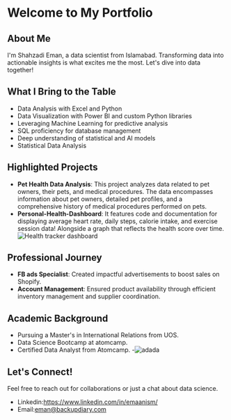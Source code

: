 # Welcome to My Portfolio

## About Me

I'm Shahzadi Eman, a data scientist from Islamabad. Transforming data into actionable insights is what excites me the most. Let's dive into data together!

## What I Bring to the Table

-  Data Analysis with Excel and Python
-  Data Visualization with Power BI and custom Python libraries
-  Leveraging Machine Learning for predictive analysis
-  SQL proficiency for database management
-  Deep understanding of statistical and AI models
-  Statistical Data Analysis

## Highlighted Projects

- **Pet Health Data Analysis**: This project analyzes data related to pet owners, their pets, and medical procedures. The data encompasses information about pet owners, detailed pet profiles, and a comprehensive history of medical procedures performed on pets.
- **Personal-Health-Dashboard**: It features code and documentation for displaying average heart rate, daily steps, calorie intake, and exercise session data!
 Alongside a graph that reflects the health score over time.
![Health tracker dashboard](https://github.com/Emanism/Emanism/assets/147303808/dae00a4b-f6e4-43bb-8212-394fddc50b43)


## Professional Journey

- **FB ads Specialist**: Created impactful advertisements to boost sales on Shopify.
- **Account Management**: Ensured product availability through efficient inventory management and supplier coordination.

## Academic Background

- Pursuing a Master's in International Relations from UOS.
- Data Science Bootcamp at atomcamp.
- Certified Data Analyst from Atomcamp.
-![adada](https://github.com/Emanism/Emanism/assets/147303808/0bb60f49-c636-4698-afef-304db77bf2aa)


## Let's Connect!

Feel free to reach out for collaborations or just a chat about data science.

- Linkedin:https://www.linkedin.com/in/emaanism/
- Email:eman@backupdiary.com


